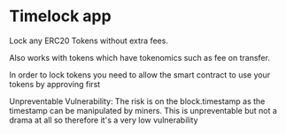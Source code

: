  # Timelock app
Lock any ERC20 Tokens without extra fees.

Also works with tokens which have tokenomics such as fee on transfer.

In order to lock tokens you need to allow the smart contract to use your tokens by approving first

Unpreventable Vulnerability:
The risk is on the block.timestamp as the timestamp can be manipulated by miners. This is unpreventable but not a drama at all so therefore it's a very low vulnerability
